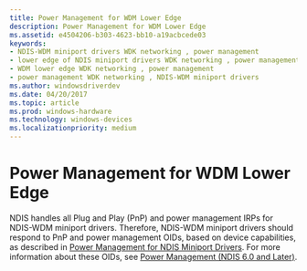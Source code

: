 ```yaml
---
title: Power Management for WDM Lower Edge
description: Power Management for WDM Lower Edge
ms.assetid: e4504206-b303-4623-bb10-a19acbcede03
keywords:
- NDIS-WDM miniport drivers WDK networking , power management
- lower edge of NDIS miniport drivers WDK networking , power management
- WDM lower edge WDK networking , power management
- power management WDK networking , NDIS-WDM miniport drivers
ms.author: windowsdriverdev
ms.date: 04/20/2017
ms.topic: article
ms.prod: windows-hardware
ms.technology: windows-devices
ms.localizationpriority: medium
---
```


# Power Management for WDM Lower Edge





NDIS handles all Plug and Play (PnP) and power management IRPs for NDIS-WDM miniport drivers. Therefore, NDIS-WDM miniport drivers should respond to PnP and power management OIDs, based on device capabilities, as described in [Power Management for NDIS Miniport Drivers](https://msdn.microsoft.com/library/windows/hardware/hh205399). For more information about these OIDs, see [Power Management (NDIS 6.0 and Later)](https://msdn.microsoft.com/library/windows/hardware/hh205399).

 

 






